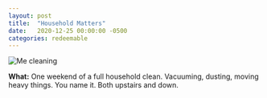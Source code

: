 ```yaml
---
layout: post
title:  "Household Matters"
date:   2020-12-25 00:00:00 -0500
categories: redeemable
---
```


![Me cleaning](/solennial/assets/stoneclean.jpg)

**What:** One weekend of a full household clean. Vacuuming, dusting, moving heavy things. You name it. Both upstairs and down.  

